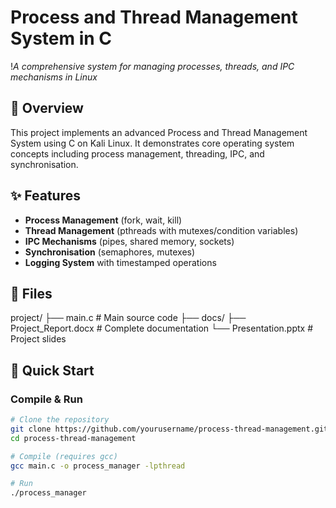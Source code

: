 # Process and Thread Management System in C

!*A comprehensive system for managing processes, threads, and IPC mechanisms in Linux*

## 📖 Overview
This project implements an advanced Process and Thread Management System using C on Kali Linux. It demonstrates core operating system concepts including process management, threading, IPC, and synchronisation.

## ✨ Features
- **Process Management** (fork, wait, kill)
- **Thread Management** (pthreads with mutexes/condition variables)
- **IPC Mechanisms** (pipes, shared memory, sockets)
- **Synchronisation** (semaphores, mutexes)
- **Logging System** with timestamped operations

## 📂 Files
project/
├── main.c # Main source code
├── docs/
  ├── Project_Report.docx # Complete documentation
  └── Presentation.pptx # Project slides


## 🚀 Quick Start

### Compile & Run
```bash
# Clone the repository
git clone https://github.com/yourusername/process-thread-management.git
cd process-thread-management

# Compile (requires gcc)
gcc main.c -o process_manager -lpthread

# Run
./process_manager
